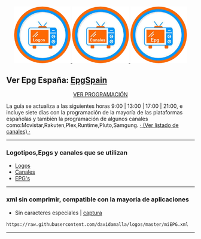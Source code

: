 <p align="center">
  <a href="https://github.com/davidamalla/logos/tree/main/Logotipos-TV"> <img src="https://raw.githubusercontent.com/davidamalla/logos/refs/heads/main/Logotipos-TV/logos.png" width="30%" height="30%"> </a>
  <a href="https://github.com/davidamalla/logos/blob/canales.txt"> <img src="https://raw.githubusercontent.com/davidamalla/logos/refs/heads/main/Logotipos-TV/canales.png" width="30%" height="30%"> </a>
  <a href="https://raw.githubusercontent.com/davidamalla/logos/master/miEPG.xml"> <img src="https://raw.githubusercontent.com/davidamalla/logos/refs/heads/main/Logotipos-TV/epg.png" width="30%" height="30%"> </a>
</p>

<h2 align="left">
 Ver Epg España: <a href="https://raw.githubusercontent.com/davidamalla/logos/master/miEPG.xml">EpgSpain</a>
</h2>
<p align="center">
<a href="https://davidmuma.github.io/EPG/">VER PROGRAMACIÓN</a>
</p>
<p align="left">
La guía se actualiza a las siguientes horas 9:00 | 13:00 | 17:00 | 21:00, e incluye siete días con la programación de la mayoría de las plataformas españolas y también la programación de algunos canales como:Movistar,Rakuten,Plex,Runtime,Pluto,Samgung.       
 <a href="https://github.com/davidamalla/EpgSpain/blob/main/canales.txt">·</a><a href="https://github.com/davidamalla/EpgSpain/blob/main/canales.txt"> (Ver listado de canales) </a><a href="https://github.com/davidamalla/EpgSpain/blob/main/canales.txt">·</a>
</p>

***

### Logotipos,Epgs y canales que se utilizan
- [Logos](https://github.com/davidamalla/logos/tree/main/Logotipos-TV)
- [Canales](https://github.com/davidamalla/EpgSpain/blob/main/canales.txt)
- [EPG's](https://github.com/davidamalla/EpgSpain/blob/main/epgs.txt)

***

### xml sin comprimir, compatible con la mayoria de aplicaciones
- Sin caracteres especiales | [captura](https://raw.githubusercontent.com/davidmuma/Canales_dobleM/master/Varios/EPG/iptvsin.jpg)
```
https://raw.githubusercontent.com/davidamalla/logos/master/miEPG.xml
```
***

